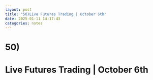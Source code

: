 ```yaml
---
layout: post
title: "50)Live Futures Trading | October 6th"
date: 2025-01-11 14:17:43
categories: notes
---
```


<div><b><h1>50)</h1></b><b><h1>Live Futures Trading | October 6th

